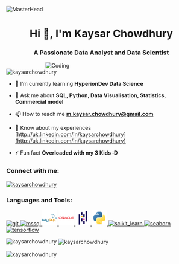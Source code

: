 ![MasterHead](https://www.searchenginejournal.com/wp-content/uploads/2019/12/when-to-use-data-science-in-seo-5def8e5b1c22c.png)
<h1 align="center">Hi 👋, I'm Kaysar Chowdhury</h1>
<h3 align="center">A Passionate Data Analyst and Data Scientist</h3>
<img align="right" alt="Coding" width="400" src="https://nodusanalytics.com/wp-content/uploads/2021/03/bi-dashboard-for-website.gif">

<p align="left"> <img src="https://komarev.com/ghpvc/?username=kaysarchowdhury&label=Profile%20views&color=0e75b6&style=flat" alt="kaysarchowdhury" /> </p>

- 🌱 I’m currently learning **HyperionDev Data Science**

- 💬 Ask me about **SQL, Python, Data Visualisation, Statistics, Commercial model**

- 📫 How to reach me **m.kaysar.chowdhury@gmail.com**

- 📄 Know about my experiences [http://uk.linkedin.com/in/kaysarchowdhury](http://uk.linkedin.com/in/kaysarchowdhury)

- ⚡ Fun fact **Overloaded with my 3 Kids :D**

<h3 align="left">Connect with me:</h3>
<p align="left">
<a href="https://linkedin.com/in/kaysarchowdhury" target="blank"><img align="center" src="https://raw.githubusercontent.com/rahuldkjain/github-profile-readme-generator/master/src/images/icons/Social/linked-in-alt.svg" alt="kaysarchowdhury" height="30" width="40" /></a>
</p>

<h3 align="left">Languages and Tools:</h3>
<p align="left"> <a href="https://git-scm.com/" target="_blank" rel="noreferrer"> <img src="https://www.vectorlogo.zone/logos/git-scm/git-scm-icon.svg" alt="git" width="40" height="40"/> </a> <a href="https://www.microsoft.com/en-us/sql-server" target="_blank" rel="noreferrer"> <img src="https://www.svgrepo.com/show/303229/microsoft-sql-server-logo.svg" alt="mssql" width="40" height="40"/> </a> <a href="https://www.mysql.com/" target="_blank" rel="noreferrer"> <img src="https://raw.githubusercontent.com/devicons/devicon/master/icons/mysql/mysql-original-wordmark.svg" alt="mysql" width="40" height="40"/> </a> <a href="https://www.oracle.com/" target="_blank" rel="noreferrer"> <img src="https://raw.githubusercontent.com/devicons/devicon/master/icons/oracle/oracle-original.svg" alt="oracle" width="40" height="40"/> </a> <a href="https://pandas.pydata.org/" target="_blank" rel="noreferrer"> <img src="https://raw.githubusercontent.com/devicons/devicon/2ae2a900d2f041da66e950e4d48052658d850630/icons/pandas/pandas-original.svg" alt="pandas" width="40" height="40"/> </a> <a href="https://www.python.org" target="_blank" rel="noreferrer"> <img src="https://raw.githubusercontent.com/devicons/devicon/master/icons/python/python-original.svg" alt="python" width="40" height="40"/> </a> <a href="https://scikit-learn.org/" target="_blank" rel="noreferrer"> <img src="https://upload.wikimedia.org/wikipedia/commons/0/05/Scikit_learn_logo_small.svg" alt="scikit_learn" width="40" height="40"/> </a> <a href="https://seaborn.pydata.org/" target="_blank" rel="noreferrer"> <img src="https://seaborn.pydata.org/_images/logo-mark-lightbg.svg" alt="seaborn" width="40" height="40"/> </a> <a href="https://www.tensorflow.org" target="_blank" rel="noreferrer"> <img src="https://www.vectorlogo.zone/logos/tensorflow/tensorflow-icon.svg" alt="tensorflow" width="40" height="40"/> </a> </p>

<p><img align="left" src="https://github-readme-stats.vercel.app/api/top-langs?username=kaysarchowdhury&show_icons=true&locale=en&layout=compact" alt="kaysarchowdhury" /></p>

<p>&nbsp;<img align="center" src="https://github-readme-stats.vercel.app/api?username=kaysarchowdhury&show_icons=true&locale=en" alt="kaysarchowdhury" /></p>

<p><img align="center" src="https://github-readme-streak-stats.herokuapp.com/?user=kaysarchowdhury&" alt="kaysarchowdhury" /></p>
